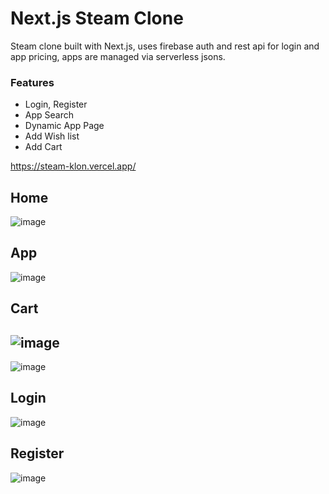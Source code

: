 # Next.js Steam Clone

Steam clone built with Next.js, uses firebase auth and rest api for login and app pricing, apps are managed via serverless jsons.

### Features
  - Login, Register
  - App Search
  - Dynamic App Page
  - Add Wish list
  - Add Cart

https://steam-klon.vercel.app/

## Home
![image](https://github.com/user-attachments/assets/ebb38acf-2c3e-4e9b-9646-38b191f6a177)
## App
![image](https://github.com/user-attachments/assets/3ea18823-86d5-4aaf-8bad-6a8cfa3f749c)
## Cart
![image](https://github.com/user-attachments/assets/d674ff62-00a6-4aaa-a7ec-3f6abbbc1d67)
-
![image](https://github.com/user-attachments/assets/0f3cffc0-13f8-482b-8999-f5860f91f13a)
## Login
![image](https://github.com/user-attachments/assets/018c75fa-a577-465d-bf8d-295319118f54)
## Register
![image](https://github.com/user-attachments/assets/918c3dd5-b06a-4134-97c3-7bbd51fdbef9)



